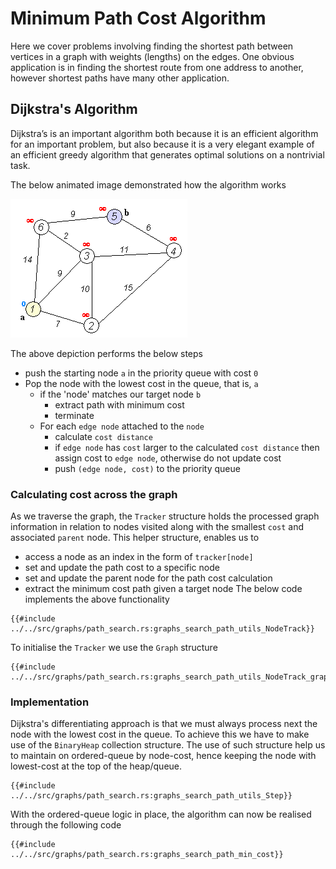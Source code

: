 # Minimum Path Cost Algorithm
Here we cover problems involving finding the shortest path between vertices in a
graph with weights (lengths) on the edges. One obvious application is in finding the shortest
route from one address to another, however shortest paths have many other application. 

## Dijkstra's Algorithm
Dijkstra’s is an important algorithm both because it is an efficient algorithm for an important problem, but
also because it is a very elegant example of an efficient greedy algorithm that generates optimal
solutions on a nontrivial task.

The below animated image demonstrated how the algorithm works

![image](img/Dijkstra_Animation.gif "Dijkstra_Animation")

The above depiction performs the below steps 
* push the starting node `a` in the priority queue with cost `0`
* Pop the node with the lowest cost in the queue, that is, `a`
  * if the 'node' matches our target node `b` 
    * extract path with minimum cost 
    * terminate
  * For each `edge node` attached to the `node`
    * calculate `cost distance`
    * if `edge node` has `cost` larger to the calculated `cost distance` then assign cost to `edge node`, otherwise do not update cost
    * push `(edge node, cost)` to the priority queue

### Calculating cost across the graph
As we traverse the graph, the `Tracker` structure holds the processed graph information in relation to nodes visited along with the smallest `cost` and associated `parent` node.
This helper structure, enables us to 
* access a node as an index in the form of `tracker[node]`
* set and update the path cost to a specific node
* set and update the parent node for the path cost calculation
* extract the minimum cost path given a target node
The below code implements the above functionality
```rust,no_run,noplayground
{{#include ../../src/graphs/path_search.rs:graphs_search_path_utils_NodeTrack}}
```
To initialise the `Tracker` we use the `Graph` structure
```rust,no_run,noplayground
{{#include ../../src/graphs/path_search.rs:graphs_search_path_utils_NodeTrack_graph}}
```

### Implementation
Dijkstra's differentiating approach is that we must always process next the node with the lowest cost in the queue. To achieve this we have to make use of the `BinaryHeap` collection structure. The use of such structure help us to maintain on ordered-queue by node-cost, hence keeping the node with lowest-cost at the top of the heap/queue.
```rust,no_run,noplayground
{{#include ../../src/graphs/path_search.rs:graphs_search_path_utils_Step}}
```
With the ordered-queue logic in place, the algorithm can now be realised through the following code
```rust,no_run,noplayground
{{#include ../../src/graphs/path_search.rs:graphs_search_path_min_cost}}
```
